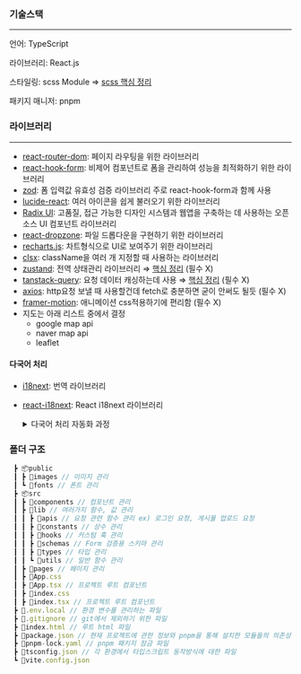 ### 기술스택

---

언어: TypeScript

라이브러리: React.js

스타일링: scss Module ⇒ [scss 핵심 정리](https://www.heropy.dev/p/Y7OrPe)

패키지 매니저: pnpm

### 라이브러리

---

- [react-router-dom](https://www.heropy.dev/p/9tesDt): 페이지 라우팅을 위한 라이브러리
- [react-hook-form](https://react-hook-form.com/get-started): 비제어 컴포넌트로 폼을 관리하여 성능을 최적화하기 위한 라이브러리
- [zod](https://zod.dev/): 폼 입력값 유효성 검증 라이브러리 주로 react-hook-form과 함께 사용
- [lucide-react](https://lucide.dev/icons/): 여러 아이콘을 쉽게 불러오기 위한 라이브러리
- [Radix UI](https://www.radix-ui.com/): 고품질, 접근 가능한 디자인 시스템과 웹앱을 구축하는 데 사용하는 오픈소스 UI 컴포넌트 라이브러리
- [react-dropzone](https://www.npmjs.com/package/react-dropzone): 파일 드롭다운을 구현하기 위한 라이브러리
- [recharts.js](https://recharts.org/en-US/): 차트형식으로 UI로 보여주기 위한 라이브러리
- [clsx](https://tensdiary.tistory.com/entry/React-clsx-%ED%81%B4%EB%9E%98%EC%8A%A4-%EC%9D%B4%EB%A6%84className%EC%9D%84-%EC%A1%B0%EA%B1%B4%EB%B6%80%EB%A1%9C-%EA%B2%B0%ED%95%A9-%EA%B4%80%EB%A6%AC): className을 여러 개 지정할 때 사용하는 라이브러리
- [zustand](https://zustand-demo.pmnd.rs/): 전역 상태관리 라이브러리 ⇒ [핵심 정리](https://www.heropy.dev/p/HZaKIE) (필수 X)
- [tanstack-query](https://tanstack.com/query/latest/docs/framework/react/installation): 요청 데이터 캐싱하는데 사용 ⇒ [핵심 정리](https://www.heropy.dev/p/HZaKIE) (필수 X)
- [axios](https://www.heropy.dev/p/QOWqjV): http요청 보낼 때 사용할건데 fetch로 충분하면 굳이 안써도 될듯 (필수 X)
- [framer-motion](https://motion.dev/): 애니메이션 css적용하기에 편리함 (필수 X)
- 지도는 아래 리스트 중에서 결정
  - google map api
  - naver map api
  - leaflet
#### 다국어 처리
- [i18next](https://www.i18next.com/): 번역 라이브러리
- [react-i18next](https://react.i18next.com/): React i18next 라이브러리
  <details>
    <summary>다국어 처리 자동화 과정</summary>
    
    1. 번역 리소스 폴더 준비

            public
            └── locales
                ├── en
                │   └── common.json
                └── ko
                    └── common.json
     2. i18n 파일 작성
        
        ```typescript
        // src/i18n/i18n.ts
        import i18n from 'i18next';
        import { initReactI18next } from 'react-i18next';
        
        // JSON을 직접 import (초기 예시)
        import enCommon from '../../public/locales/en/common.json';
        import koCommon from '../../public/locales/ko/common.json';
        
        const resources = {
          en: { common: enCommon },
          ko: { common: koCommon },
        };
        
        i18n
          .use(initReactI18next)
          .init({
            resources,
            lng: 'ko',          // 기본 언어
            fallbackLng: 'en',  // 지원하지 않는 언어 사용 시 대체
            interpolation: {
              escapeValue: false,
            },
          });
        
        export default i18n;
        ```
    3. 최상위 컴포넌트에서 i18n 로드
       ```typescript
         // src/main.tsx
        import React from 'react'
        import ReactDOM from 'react-dom/client'
        import App from './App'
        
        // i18n 초기화
        import './i18n/i18n'
        
        ReactDOM.createRoot(document.getElementById('root') as HTMLElement).render(
          <React.StrictMode>
            <App />
          </React.StrictMode>,
        )
       ```
    4. 사용 예시
       ```typescript
         // src/App.tsx
        import React from 'react'
        import { useTranslation } from 'react-i18next'
        
        function App() {
          const { t } = useTranslation('common') // "common" = common.json
        
          return (
            <div>
              <h1>{t('hello')}</h1>
              <p>{t('welcome')}</p>
            </div>
          )
        }
        
        export default App
       ```
       
    - `public/locales/ko/common.json`에 다음과 같이 작성하였다면 `안녕하세요 사이트에 오신 것을 환영합니다!` 를 출력
  
          {
            "hello": "안녕하세요",
            "welcome": "사이트에 오신 것을 환영합니다!"
          }
    5. csv 작성
       ```pgsql
       
       my-vite-react-app
          ├── public
          │   └── locales
          │       ├── en
          │       │   └── common.json
          │       └── ko
          │           └── common.json
          ├── scripts
          │   └── generateTranslations.ts   # CSV → JSON 변환 스크립트
          ├── translations
          │   └── translations.csv          # 번역 원본 CSV
       
        ```
       - `translation/translation.csv` 2개의 언어 예시
       ```csv
        key,ko,en
        hello,안녕하세요,Hello
        welcome,사이트에 오신 것을 환영합니다!,Welcome to our site!
       ```
       - 첫 줄: key, ko, en(번역 키, 한국어, 영어)
       - 이후 줄: 번역 키와 각 언어별 텍스트
    6. 변환 스크립트 작성
       - Node.js 환경에서 CSV를 파싱하기 위해 `csv-parser` 라이브러리 설치
         ```bash
          pnpm add -D csv-parser
          # Dev Dependency로 설치
         ```
       - 이후 `scripts/generateTranslations.js` 작성
         ```javascript
          import { fileURLToPath } from 'url';
          import { dirname, join } from 'path';
          import fs from 'fs';
          import csv from 'csv-parser';
          
          // __filename, __dirname 대신 사용할 수 있는 ESM 전용 코드
          const __filename = fileURLToPath(import.meta.url);
          const __dirname = dirname(__filename);
          
          // CSV 파일 경로 및 출력 디렉터리 설정
          const csvFilePath = join(__dirname, '..', 'translations', 'translations.csv');
          const localesPath = join(__dirname, '..', 'public', 'locales');
          
          // 언어별 번역 데이터를 담을 객체
          const translations = {};
          
          // CSV 파일을 스트림으로 읽고, 각 행(row)을 처리
          fs.createReadStream(csvFilePath)
            .pipe(csv())
            .on('data', row => {
              const translationKey = row.key;
              for (const lang in row) {
                if (lang === 'key') continue;
                if (!translations[lang]) {
                  translations[lang] = {};
                }
                translations[lang][translationKey] = row[lang];
              }
            })
            .on('end', () => {
              console.log('CSV 파일 읽기 완료!');
          
              // 언어별로 common.json 파일 생성
              for (const lang of Object.keys(translations)) {
                const langDir = join(localesPath, lang);
                if (!fs.existsSync(langDir)) {
                  fs.mkdirSync(langDir, { recursive: true });
                }
                const jsonFilePath = join(langDir, 'common.json');
                fs.writeFileSync(
                  jsonFilePath,
                  JSON.stringify(translations[lang], null, 2),
                  'utf8',
                );
                console.log(`${lang} -> ${jsonFilePath} 생성 완료`);
              }
            });
         ```
        - `translations[lang][translationKey] = row[lang]`를 통해 CSV의 해당 언어 텍스트를 JSON으로 매핑
        - 완료 후 `public/locales/<언어>/common.json`에 저장하면, `react-i18next`가 바로 읽을 수 있음
     7. Github Actions 워크플로우 작성
        `.github/workflows/update-translations.yml`
        - `path` 옵션으로  `traslations/**`에 대한 변경 발생 시 트리거
        - `pnpm exec ts-node --transpile-only scripts/generateTranslations.js`로 스크립트 실행
        - 작업 완료 후, 변경된 `public/locales` 파일들을 Github Actions 봇 계정으로 커밋,푸시
        ```yml
          name: Update Translations

          on:
            push:
              paths:
                - 'translations/**'
            workflow_dispatch:
          
          jobs:
            update-translations:
              runs-on: ubuntu-latest
              steps:
                - name: Checkout repository
                  uses: actions/checkout@v3
          
                - name: Set up Node.js
                  uses: actions/setup-node@v3
                  with:
                    node-version: '20'
          
                - name: Install pnpm
                  run: npm install -g pnpm
          
                - name: Install dependencies
                  run: pnpm install
          
                - name: Generate translation JSON
                  run: pnpm exec ts-node --transpile-only scripts/generateTranslations.js
          
                - name: Commit updated translations
                  run: |
                    git config --global user.name "github-actions"
                    git config --global user.email "github-actions@github.com"
                    git add public/locales
                    git diff --cached --quiet || (git commit -m "chore: update translations" && git push)
        ```
    8. 동작 흐름
       1. CSV 수정 → push
       2. GitHub Actions가 update-translations 워크플로우 실행
       3. scripts/generateTranslations.ts → CSV → JSON 변환
       4. public/locales 폴더에 변경 발생 시 자동 커밋
       5. 최종적으로 레포지토리에 번역 파일이 업데이트되어, 배포 시 최신 번역이 반영
    9. 다국어 전환(언어 선택) 구현
        ```typescript
          import { useTranslation } from 'react-i18next';
          import styles from './languageSwitcher.module.scss';
          import { Dispatch, SetStateAction, useEffect, useRef } from 'react';
          
          const options = [
            {
              label: '한국어',
              value: 'ko',
            },
            {
              label: 'English',
              value: 'en',
            },
          ];
          
          const LanguageSwitcher = ({
            setIsShow,
          }: {
            setIsShow: Dispatch<SetStateAction<boolean>>;
          }) => {
            const { i18n } = useTranslation();
            const wrapperRef = useRef<HTMLDivElement>(null);

            // 클릭한 요소의 value값으로 언어 스크립트 변경
            const handleChange = (value: string) => {
              i18n.changeLanguage(value);
            };
          
            useEffect(() => {
              // 외부를 클릭하면 닫기
              const handleClickOutside = (event: MouseEvent) => {
                if (
                  wrapperRef.current &&
                  !wrapperRef.current.contains(event.target as Node)
                ) {
                  setIsShow(false);
                }
              };
              document.addEventListener('mousedown', handleClickOutside);
              return () => document.removeEventListener('mousedown', handleClickOutside);
            }, []);
          
            return (
              <div ref={wrapperRef} className={styles.wrapper}>
                {options.map((option: { label: string; value: string }) => (
                  <div className={styles.item} onClick={() => handleChange(option.value)}>
                    {option.label}
                  </div>
                ))}
              </div>
            );
          };
          
          export default LanguageSwitcher;
        ```
          
  </details>

### 폴더 구조
```jsx
 ┣ 📦public
 ┃ ┣ 📂images // 이미지 관리
 ┃ ┗ 📂fonts // 폰트 관리
 ┣ 📦src
 ┃ ┣ 📂components // 컴포넌트 관리
 ┃ ┣ 📂lib // 여러가지 함수, 값 관리
 ┃ ┃ ┣ 📂apis // 요청 관련 함수 관리 ex) 로그인 요청, 게시물 업로드 요청
 ┃ ┃ ┣ 📂constants // 상수 관리
 ┃ ┃ ┣ 📂hooks // 커스텀 훅 관리
 ┃ ┃ ┣ 📂schemas // Form 검증용 스키마 관리
 ┃ ┃ ┣ 📂types // 타입 관리
 ┃ ┃ ┗ 📂utils // 일반 함수 관리
 ┃ ┣ 📂pages // 페이지 관리
 ┃ ┣ 📜App.css
 ┃ ┣ 📜App.tsx // 프로젝트 루트 컴포넌트
 ┃ ┣ 📜index.css
 ┃ ┣ 📜index.tsx // 프로젝트 루트 컴포넌트
 ┣ 📜.env.local // 환경 변수를 관리하는 파일
 ┣ 📜.gitignore // git에서 제외하기 위한 파일
 ┣ 📜index.html // 루트 html 파일
 ┣ 📜package.json // 현재 프로젝트에 관한 정보와 pnpm을 통해 설치한 모듈들의 의존성을 관리하는 파일
 ┣ 📜pnpm-lock.yaml // pnpm 패키지 잠금 파일
 ┣ 📜tsconfig.json // 각 환경에서 타입스크립트 동작방식에 대한 파일
 ┗ 📜vite.config.json
```
